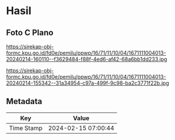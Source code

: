 # Hasil

## Foto C Plano

https://sirekap-obj-formc.kpu.go.id/fd0e/pemilu/ppwp/16/71/11/10/04/1671111004013-20240214-160110--f3629484-f88f-4ed6-af42-68a6bb1dd233.jpg

https://sirekap-obj-formc.kpu.go.id/fd0e/pemilu/ppwp/16/71/11/10/04/1671111004013-20240214-155342--31a34954-c97a-499f-9c98-ba2c3771f22b.jpg


## Metadata

| Key        | Value               |
| ---------- | ------------------- |
| Time Stamp | 2024-02-15 07:00:44 |



